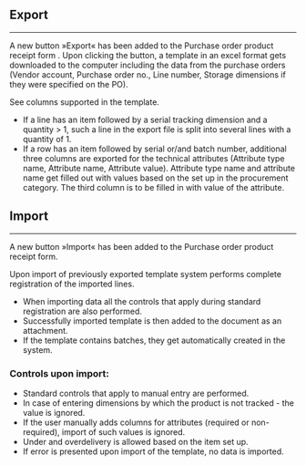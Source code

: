 ## Export
____
A new button »Export« has been added to the Purchase order product receipt form . Upon clicking the button, a template in an excel format gets downloaded to the computer including the data from the purchase orders (Vendor account, Purchase order no., Line number, Storage dimensions if they were specified on the PO).

See columns supported in the template.

- If a line has an item followed by a serial tracking dimension and a quantity > 1, such a line in the export file is split into several lines with a quantity of 1.
- If a row has an item followed by serial or/and batch number, additional three columns are exported for the technical attributes (Attribute type name, Attribute name, Attribute value). Attribute type name and attribute name get filled out with values based on the set up in the procurement category. The third column is to be filled in with value of the attribute.

## Import
___
A new button »Import« has been added to the Purchase order product receipt form. 

Upon import of previously exported template system performs complete registration of the imported lines.

- When importing data all the controls that apply during standard registration are also performed.
- Successfully imported template is then added to the document as an attachment.
- If the template contains batches, they get automatically created in the system.

### Controls upon import: 
- Standard controls that apply to manual entry are performed. 
- In case of entering dimensions by which the product is not tracked -  the value is ignored.
- If the user manually adds columns for attributes (required or non-required), import of such values is ignored.
- Under and overdelivery is allowed based on the item set up. 
- If error is presented upon import of the template, no data is imported. 

